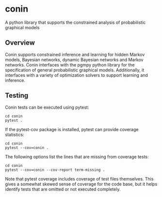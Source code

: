 # conin

A python library that supports the constrained analysis of probabilistic graphical models

## Overview

Conin supports constrained inference and learning for hidden Markov models, Bayesian networks, dynamic Bayesian networks and Markov networks. Conin interfaces with the pgmpy python library for the specification of general probabilistic graphical models. Additionally, it interfaces with a variety of optimization solvers to support learning and inference.

## Testing

Conin tests can be executed using pytest:

```
cd conin
pytest .
```

If the pytest-cov package is installed, pytest can provide coverage statistics:

```
cd conin
pytest --cov=conin .
```

The following options list the lines that are missing from coverage tests:
```
cd conin
pytest --cov=conin --cov-report term-missing .
```

Note that pytest coverage includes coverage of test files themselves.  This gives a somewhat skewed sense of coverage for the code base, but it helps identify tests that are omitted or not executed completely.
